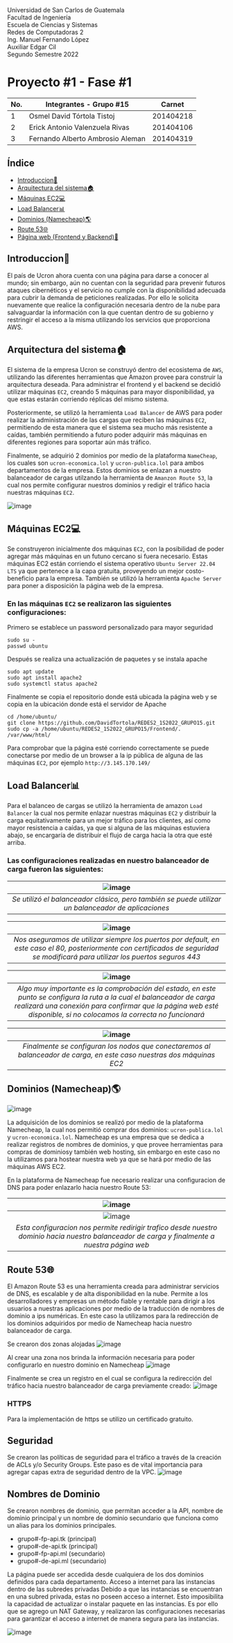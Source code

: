 Universidad de San Carlos de Guatemala \
Facultad de Ingeniería \
Escuela de Ciencias y Sistemas \
Redes de Computadoras 2 \
Ing. Manuel Fernando López \
Auxiliar Edgar Cil \
Segundo Semestre 2022 

# Proyecto #1 - Fase #1
 
 
| No. | Integrantes - Grupo #15          | Carnet    |
|-----|----------------------------------|-----------|
| 1   | Osmel David Tórtola Tistoj       | 201404218 |
| 2   | Erick Antonio Valenzuela Rivas   | 201404106 |
| 3   | Fernando Alberto Ambrosio Aleman | 201404319 |
  
  
## Índice

- [Introduccion:scroll:](#Introduccion)
- [Arquitectura del sistema:house:](#Arquitectura)
- [Máquinas EC2:computer:](#MaquinasEC2)
- [Load Balancer:bar_chart:](#LoadBalancer)
- [Dominios (Namecheap):earth_americas:](#Dominios)
- [Route 53:globe_with_meridians:](#Route53)
- [Página web (Frontend y Backend):newspaper:](#Frontend)

<a  name="Introduccion"></a>

## Introduccion:scroll:

El país de Ucron ahora cuenta con una página para darse a conocer al mundo; sin embargo, aún no cuentan con la seguridad para prevenir futuros ataques
cibernéticos y el servicio no cumple con la disponibilidad adecuada para cubrir la demanda de peticiones realizadas.
Por ello le solicita nuevamente que realice la configuración necesaria dentro de la nube para salvaguardar la información con la que cuentan dentro de su gobierno y restringir el acceso a la misma utilizando los servicios que proporciona AWS.


<a  name="Arquitectura"></a>

## Arquitectura del sistema:house:

El sistema de la empresa Ucron se construyó dentro del ecosistema de `AWS`, utilizando las diferentes herramientas que Amazon provee para construir la arquitectura deseada. Para administrar el frontend y el backend se decidió utilizar máquinas `EC2`, creando 5 máquinas para mayor disponibilidad, ya que estas estarán corriendo réplicas del mismo sistema.

Posteriormente, se utilizó la herramienta `Load Balancer` de AWS para poder realizar la administración de las cargas que reciben las máquinas `EC2`, permitiendo de esta manera que el sistema sea mucho más resistente a caídas, también permitiendo a futuro poder adquirir más máquinas en diferentes regiones para soportar aún más tráfico.

Finalmente, se adquirió 2 dominios por medio de la plataforma `NameCheap`, los cuales son `ucron-economica.lol` y `ucron-publica.lol` para ambos departamentos de la empresa. Estos dominios se enlazan a nuestro balanceador de cargas utilzando la herramienta de `Amanzon Route 53`, la cual nos permite configurar nuestros dominios y redigir el tráfico hacia nuestras máquinas `EC2`.

![image](https://user-images.githubusercontent.com/24425432/200105813-1fe4803f-a04e-4219-9b1b-9347660c73f1.png)

<a  name="MaquinasEC2"></a>

## Máquinas EC2:computer:

Se construyeron inicialmente dos máquinas `EC2`, con la posibilidad de poder agregar más máquinas en un futuno cercano si fuera necesario. Estas máquinas EC2 están corriendo el sistema operativo `Ubuntu Server 22.04 LTS` ya que pertenece a la capa gratuita, proveyendo un mejor costo-beneficio para la empresa. También se utilizó la herramienta `Apache Server` para poner a disposición la página web de la empresa.

### En las máquinas `EC2` se realizaron las siguientes configuraciones:

Primero se establece un password personalizado para mayor seguridad
```
sudo su -
passwd ubuntu
```

Después se realiza una actualización de paquetes y se instala apache
```
sudo apt update
sudo apt install apache2
sudo systemctl status apache2
```

Finalmente se copia el repositorio donde está ubicada la página web y se copia en la ubicación donde está el servidor de Apache
```
cd /home/ubuntu/
git clone https://github.com/DavidTortola/REDES2_1S2022_GRUPO15.git
sudo cp -a /home/ubuntu/REDES2_1S2022_GRUPO15/Frontend/. /var/www/html/
```

Para comprobar que la página esté corriendo correctamente se puede conectarse por medio de un browser a la ip pública de alguna de las máquinas `EC2`, por ejemplo `http://3.145.170.149/`


<a  name="LoadBalancer"></a>

## Load Balancer:bar_chart:

Para el balanceo de cargas se utilizó la herramienta de amazon `Load Balancer` la cual nos permite enlazar nuestras máquinas `EC2` y distribuir la carga equitativamente para un mejor tráfico para los clientes, así como mayor resistencia a caídas, ya que si alguna de las máquinas estuviera abajo, se encargaría de distribuir el flujo de carga hacia la otra que esté arriba.

### Las configuraciones realizadas en nuestro balanceador de carga fueron las siguientes:

| ![image](https://user-images.githubusercontent.com/25576463/197363388-850bc124-8161-4d02-b86f-2073d1b21b02.png) | 
|:--:| 
| *Se utilizó el balanceador clásico, pero también se puede utilizar un balanceador de aplicaciones* |


| ![image](https://user-images.githubusercontent.com/25576463/197363450-9e310620-c00f-4935-84ef-057dc2a13f51.png) | 
|:--:| 
| *Nos aseguramos de utilizar siempre los puertos por default, en este caso el 80, posteriormente con certificados de seguridad se modificará para utilizar los puertos seguros 443* |

| ![image](https://user-images.githubusercontent.com/25576463/197363477-024c3828-5ca7-49cf-acbe-1d5f2143d4ef.png) | 
|:--:| 
| *Algo muy importante es la comprobación del estado, en este punto se configura la ruta a la cual el balanceador de carga realizará una conexión para confirmar que la página web esté disponible, si no colocamos la correcta no funcionará* |

| ![image](https://user-images.githubusercontent.com/25576463/197363493-2dcd6761-10f1-4269-87d7-2872e2652a9f.png) | 
|:--:| 
| *Finalmente se configuran los nodos que conectaremos al balanceador de carga, en este caso nuestras dos máquinas EC2* |

<a  name="Dominios"></a>

## Dominios (Namecheap):earth_americas:

![image](https://user-images.githubusercontent.com/25576463/197363551-c2469992-1147-444d-9eb5-3af43bcff357.png)

La adquisición de los dominios se realizó por medio de la plataforma Namecheap, la cual nos permitió comprar dos dominios: `ucron-publica.lol` y `ucron-economica.lol`.  Namecheap es una empresa que se dedica a realizar registros de nombres de dominios, y que provee herramientas para compras de dominiosy también web hosting, sin embargo en este caso no la utilizamos para hostear nuestra web ya que se hará por medio de las máquinas AWS EC2.

En la plataforma de Namecheap fue necesario realizar una configuracion de DNS para poder enlazarlo hacia nuestro Route 53:

| ![image](https://user-images.githubusercontent.com/25576463/197363585-44d3d21c-1452-4685-a4dc-36d9617e6d85.png) | 
|:--:| 
| ![image](https://user-images.githubusercontent.com/25576463/197363593-66d4402a-343e-4fa5-8486-d1f7eccf334c.png) | 
| *Esta configuracion nos permite redirigir trafico desde nuestro dominio hacia nuestro balanceador de carga y finalmente a nuestra página web* |


<a  name="Route53"></a>

## Route 53:globe_with_meridians:

El Amazon Route 53 es una herramienta creada para administrar servicios de DNS, es escalable y de alta disponibilidad en la nube. Permite a los desarrolladores y empresas un método fiable y rentable para dirigir a los usuarios a nuestras aplicaciones por medio de la traducción de nombres de dominio a ips numéricas. En este caso la utilizamos para la redirección de los dominios adquiridos por medio de Namecheap hacia nuestro balanceador de carga.


Se crearon dos zonas alojadas
![image](https://user-images.githubusercontent.com/25576463/197363672-a93291d0-8bed-44f6-9e27-6db8737ad72a.png)

Al crear una zona nos brinda la información necesaria para poder configurarlo en nuestro dominio en Namecheap
![image](https://user-images.githubusercontent.com/25576463/197363680-8693ea34-97ff-4c3f-b93b-6e3fb8363a46.png)

Finalmente se crea un registro en el cual se configura la redirección del tráfico hacia nuestro balanceador de carga previamente creado:
![image](https://user-images.githubusercontent.com/25576463/197363710-7fa2802a-e3b1-4c35-9dfb-fde00c982b94.png)

### HTTPS
Para la implementación de https se utilizo un certificado gratuito. 
## Seguridad
Se crearon las políticas de seguridad para el tráfico a través de la creación de ACLs y/o Security Groups. Este paso es de vital importancia para agregar capas extra de seguridad dentro de la VPC.
![image](https://user-images.githubusercontent.com/24425432/200106113-82ffd97d-eb48-47bb-b112-0d86e4d26c15.png)

## Nombres de Dominio
Se crearon nombres de dominio, que permitan acceder a la API, nombre de dominio principal y un nombre de dominio secundario que funciona como un alias para los dominios principales.
 * grupo#-fp-api.tk (principal)
 * grupo#-de-api.tk (principal)
 * grupo#-fp-api.ml (secundario)
 * grupo#-de-api.ml (secundario)
 
La página puede ser accedida desde cualquiera de los dos dominios definidos para cada departamento.
Acceso a internet para las instancias dentro de las subredes privadas
Debido a que las instancias se encuentran en una subred privada, estas no poseen acceso a internet. Esto imposibilita la capacidad de actualizar o instalar paquete en las instancias. Es por ello que se agrego un NAT Gateway, y realizaron las configuraciones necesarias para garantizar el acceso a internet de manera segura para las instancias.

![image](https://user-images.githubusercontent.com/24425432/200106122-3e0dcf4b-0c86-4a78-88e9-8707da200e90.png)




